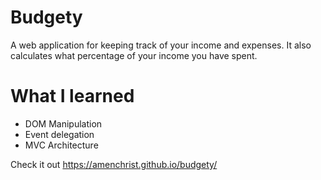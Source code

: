 # Budgety

A web application for keeping track of your income and expenses. It also calculates what percentage of your income you have spent.

# What I learned
* DOM Manipulation
* Event delegation
* MVC Architecture



Check it out
https://amenchrist.github.io/budgety/

